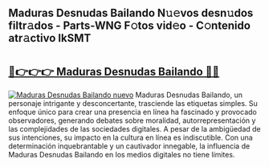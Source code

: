 ## Maduras Desnudas Bailando N𝚞𝚎vos desn𝚞dos filtr𝚊dos - Parts-WNG F𝚘tos vid𝚎o - C𝚘ntenido atr𝚊ctivo lkSMT

# <h2><a href="http://mb9ggiz.tromn.icu/?c=Maduras+Desnudas+Bailando">🔗👉👉👉 Maduras Desnudas Bailando 🔗🔗</a></h2>

[![Maduras Desnudas Bailando nuevo](https://i.imgur.com/pEAQMta.gif)](http://mb9ggiz.tromn.icu/?c=Maduras+Desnudas+Bailando)
Maduras Desnudas Bailando, un personaje intrigante y desconcertante, trasciende las etiquetas simples. Su enfoque único para crear una presencia en línea ha fascinado y provocado observadores, generando debates sobre moralidad, autorrepresentación y las complejidades de las sociedades digitales. A pesar de la ambigüedad de sus intenciones, su impacto en la cultura en línea es indiscutible. Con una determinación inquebrantable y un cautivador innegable, la influencia de Maduras Desnudas Bailando en los medios digitales no tiene límites.
